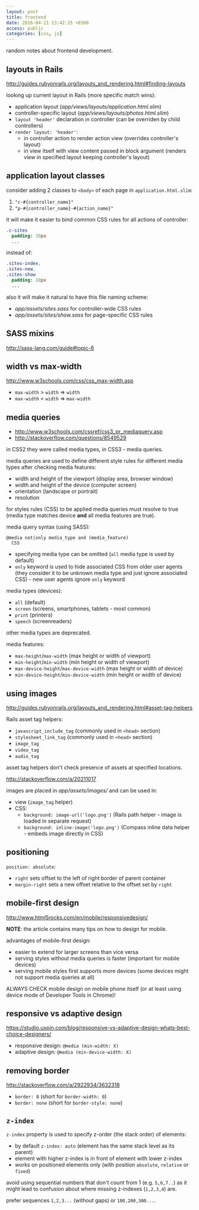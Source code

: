 ```yaml
---
layout: post
title: frontend
date: 2016-04-21 13:42:25 +0300
access: public
categories: [css, js]
---
```


random notes about frontend development.

<!-- more -->

## layouts in Rails

<http://guides.rubyonrails.org/layouts_and_rendering.html#finding-layouts>

looking up current layout in Rails (more specific match wins):

- application layout (_app/views/layouts/application.html.slim_)
- controller-specific layout (_app/views/layouts/photos.html.slim_)
- `layout 'header'` declaration in controller
  (can be overriden by child controllers)
- `render layout: 'header'`:
  - in controller action to render action view
    (overrides controller's layout)
  - in view itself with view content passed in block argument
    (renders view in specified layout keeping controller's layout)

## application layout classes

consider adding 2 classes to `<body>` of each page in `application.html.slim`:

1. `"c-#{controller_name}"`
2. `"p-#{controller_name}-#{action_name}"`

it will make it easier to bind common CSS rules for all actions of controller:

```sass
.c-sites
  padding: 10px
  ...
```

instead of:

```sass
.sites-index,
.sites-new,
.sites-show
  padding: 10px
  ...
```

also it will make it natural to have this file naming scheme:

- _app/assets/sites.sass_ for controller-wide CSS rules
- _app/assets/sites/show.sass_ for page-specific CSS rules

## SASS mixins

<http://sass-lang.com/guide#topic-6>

## width vs max-width

<http://www.w3schools.com/css/css_max-width.asp>

- `max-width` \> `width` => `width`
- `max-width` \< `width` => `max-width`

## media queries

- <http://www.w3schools.com/cssref/css3_pr_mediaquery.asp>
- <http://stackoverflow.com/questions/8549529>

in CSS2 they were called media types, in CSS3 - media queries.

media queries are used to define different style rules for
different media types after checking media features:

- width and height of the viewport (display area, browser window)
- width and height of the device (computer screen)
- orientation (landscape or portrait)
- resolution

for styles rules (CSS) to be applied media queries must resolve to true
(media type matches device **and** all media features are true).

media query syntax (using SASS):

```
@media not|only media_type and (media_feature)
  CSS
```

- specifying media type can be omitted (`all` media type is used by default)
- `only` keyword is used to hide associated CSS from older user agents
  (they consider it to be unknown media type and just ignore associated CSS) -
  new user agents ignore `only` keyword

media types (devices):

- `all` (default)
- `screen` (screens, smartphones, tablets - most common)
- `print` (printers)
- `speech` (screenreaders)

other media types are deprecated.

media features:

- `max-height`/`max-width` (max height or width of viewport)
- `min-height`/`min-width` (min height or width of viewport)
- `max-device-height`/`max-device-width` (max height or width of device)
- `min-device-height`/`min-device-width` (min height or width of device)

## using images

<http://guides.rubyonrails.org/layouts_and_rendering.html#asset-tag-helpers>

Rails asset tag helpers:

- `javascript_include_tag` (commonly used in `<head>` section)
- `stylesheet_link_tag` (commonly used in `<head>` section)
- `image_tag`
- `video_tag`
- `audio_tag`

asset tag helpers don't check presence of assets at specified locations.

<http://stackoverflow.com/a/20211017>

images are placed in _app/assets/images/_ and can be used in:

- view (`image_tag` helper)
- CSS:
  - `background: image-url('logo.png')`
    (Rails path helper - image is loaded in separate request)
  - `background: inline-image('logo.png')`
    (Compass inline data helper - embeds image directly in CSS)

## positioning

`position: absolute`:

- `right` sets offset to the left of right border of parent container
- `margin-right` sets a new offset relative to the offset set by `right`

## mobile-first design

<http://www.html5rocks.com/en/mobile/responsivedesign/>

**NOTE**: the article contains many tips on how to design for mobile.

advantages of mobile-first design:

- easier to extend for larger screens than vice versa
- serving styles without media queries is faster
  (important for mobile devices)
- serving mobile styles first supports more devices
  (some devices might not support media queries at all)

ALWAYS CHECK mobile design on mobile phone itself
(or at least using device mode of Developer Tools in Chrome)!

## responsive vs adaptive design

<https://studio.uxpin.com/blog/responsive-vs-adaptive-design-whats-best-choice-designers/>

- responsive design: `@media (min-width: X)`
- adaptive design: `@media (min-device-width: X)`

## removing border

<http://stackoverflow.com/a/2922934/3632318>

- `border: 0` (short for `border-width: 0`)
- `border: none` (short for `border-style: none`)

## `z-index`

`z-index` property is used to specify z-order (the stack order) of elements:

- by default `z-index: auto` (element has the same stack level as its parent)
- element with higher z-index is in front of element with lower z-index
- works on positioned elements only (with position `absolute`, `relative` or `fixed`)

avoid using sequential numbers that don't count from 1 (e.g. `5,6,7..`)
as it might lead to confusion about where missing z-indexes (`1,2,3,4`) are.

prefer sequences `1,2,3...` (without gaps) or `100,200,300...`.
